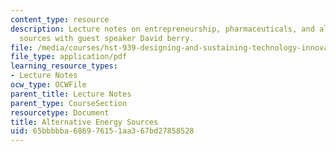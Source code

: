 ```yaml
---
content_type: resource
description: Lecture notes on entrepreneurship, pharmaceuticals, and alternative energy
  sources with guest speaker David berry.
file: /media/courses/hst-939-designing-and-sustaining-technology-innovation-for-global-health-practice-spring-2008/65bbbbba686976151aa367bd27858528_lecture05.pdf
file_type: application/pdf
learning_resource_types:
- Lecture Notes
ocw_type: OCWFile
parent_title: Lecture Notes
parent_type: CourseSection
resourcetype: Document
title: Alternative Energy Sources
uid: 65bbbbba-6869-7615-1aa3-67bd27858528
---
```

